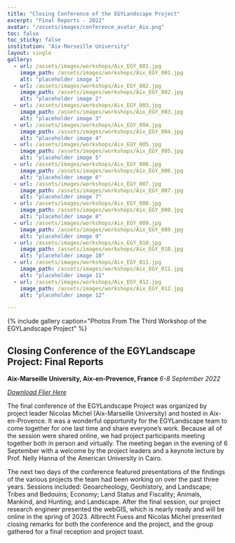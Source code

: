 ```yaml
---
title: "Closing Conference of the EGYLandscape Project"
excerpt: "Final Reports - 2022"
avatar: "/assets/images/conference_avatar_Aix.png"
toc: false
toc_sticky: false
institution: "Aix-Marseille University"
layout: single
gallery:
  - url: /assets/images/workshops/Aix_EGY_001.jpg
    image_path: /assets/images/workshops/Aix_EGY_001.jpg
    alt: "placeholder image 1"
  - url: /assets/images/workshops/Aix_EGY_002.jpg
    image_path: /assets/images/workshops/Aix_EGY_002.jpg
    alt: "placeholder image 2"
  - url: /assets/images/workshops/Aix_EGY_003.jpg
    image_path: /assets/images/workshops/Aix_EGY_003.jpg
    alt: "placeholder image 3"
  - url: /assets/images/workshops/Aix_EGY_004.jpg
    image_path: /assets/images/workshops/Aix_EGY_004.jpg
    alt: "placeholder image 4"
  - url: /assets/images/workshops/Aix_EGY_005.jpg
    image_path: /assets/images/workshops/Aix_EGY_005.jpg
    alt: "placeholder image 5"
  - url: /assets/images/workshops/Aix_EGY_006.jpg
    image_path: /assets/images/workshops/Aix_EGY_006.jpg
    alt: "placeholder image 6"
  - url: /assets/images/workshops/Aix_EGY_007.jpg
    image_path: /assets/images/workshops/Aix_EGY_007.jpg
    alt: "placeholder image 7"
  - url: /assets/images/workshops/Aix_EGY_008.jpg
    image_path: /assets/images/workshops/Aix_EGY_008.jpg
    alt: "placeholder image 8"
  - url: /assets/images/workshops/Aix_EGY_009.jpg
    image_path: /assets/images/workshops/Aix_EGY_009.jpg
    alt: "placeholder image 9"
  - url: /assets/images/workshops/Aix_EGY_010.jpg
    image_path: /assets/images/workshops/Aix_EGY_010.jpg
    alt: "placeholder image 10"
  - url: /assets/images/workshops/Aix_EGY_011.jpg
    image_path: /assets/images/workshops/Aix_EGY_011.jpg
    alt: "placeholder image 11"
  - url: /assets/images/workshops/Aix_EGY_012.jpg
    image_path: /assets/images/workshops/Aix_EGY_012.jpg
    alt: "placeholder image 12"

---
```


{% include gallery caption="Photos From The Third Workshop of the EGYLandscape Project" %}

## Closing Conference of the EGYLandscape Project: Final Reports
**Aix-Marseille University, Aix-en-Provence, France**
*6-8 September 2022*

[*Download Flier Here*](https://www.egylandscape.org/workshops/EGYLandscapes_AixProvence2022_Flier.jpg)

The final conference of the EGYLandscape Project was organized by project leader Nicolas Michel (Aix-Marseille University) and hosted in Aix-en-Provence. It was a wonderful opportunity for the EGYLandscape team to come together for one last time and share everyone’s work. Because all of the session were shared online, we had project participants meeting together both in person and virtually. The meeting began in the evening of 6 September with a welcome by the project leaders and a keynote lecture by Prof. Nelly Hanna of the American University in Cairo.

The next two days of the conference featured presentations of the findings of the various projects the team had been working on over the past three years. Sessions included: Geoarcheology, Geohistory, and Landscape; Tribes and Bedouins; Economy; Land Status and Fiscality; Animals, Mankind, and Hunting; and Landscape. After the final session, our project research engineer presented the webGIS, which is nearly ready and will be online in the spring of 2023. Albrecht Fuess and Nicolas Michel presented closing remarks for both the conference and the project, and the group gathered for a final reception and project toast.

